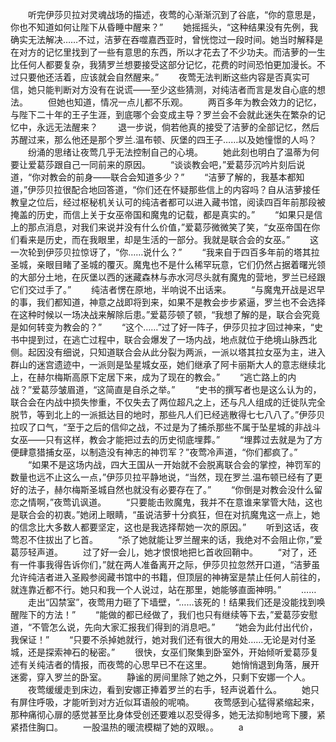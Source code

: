 　　听完伊莎贝拉对灵魂战场的描述，夜莺的心渐渐沉到了谷底，“你的意思是，你也不知道如何让陛下从昏睡中醒来？”
　　她摇摇头，“这种结果没有先例，我确实无法解决……不过，洁萝在吞噬嘉西亚时，曾恍惚过一段时间。她当时解释是在对方的记忆里找到了一些有意思的东西，所以才花去了不少功夫。而洁萝的一生比任何人都要复杂，我猜罗兰想要接受这部分记忆，花费的时间恐怕更加漫长。不过只要他还活着，应该就会自然醒来。”
　　夜莺无法判断这些内容是否真实可信，她只能判断对方没有在说谎——至少这些猜测，对纯洁者而言是发自心底的想法。
　　但她也知道，情况一点儿都不乐观。
　　两百多年为教会效力的记忆，与陛下二十年的王子生涯，到底哪个会变成主导？罗兰会不会就此迷失在繁杂的记忆中，永远无法醒来？
　　退一步说，倘若他真的接受了洁萝的全部记忆，然后苏醒过来，那么他还是那个罗兰.温布顿、灰堡的四王子……以及她憧憬的人吗？
　　纷涌的思绪让夜莺几乎无法控制自己的心境。
　　她此刻也明白了温蒂为何要让爱葛莎跟自己一同前来的原因。
　　“谈谈教会吧，”爱葛莎沉吟片刻后说道，“你对教会的前身——联合会知道多少？”
　　“洁萝了解的，我基本都知道，”伊莎贝拉很配合地回答道，“你们还在怀疑那些信上的内容吗？自从洁萝接任教皇之位后，经过枢秘机关认可的纯洁者都可以进入藏书馆，阅读四百年前那段被掩盖的历史，而信上关于女巫帝国和魔鬼的记载，都是真实的。”
　　“如果只是信上的那点消息，对我们来说并没有什么价值，”爱葛莎微微笑了笑，“女巫帝国在你们看来是历史，而在我眼里，却是生活的一部分。我就是联合会的女巫。”
　　这一次轮到伊莎贝拉惊讶了，“你……说什么？”
　　“我来自于四百多年前的塔其拉圣城，亲眼目睹了圣城的覆灭。魔鬼也不是什么稀罕玩意，它们仍然占据着曙光领的大部分土地，在灰堡以西的迷藏森林与赤水河尽头就有魔鬼的营地，罗兰已经跟它们交过手了。”
　　纯洁者愣在原地，半响说不出话来。
　　“与魔鬼开战是迟早的事，我们都知道，神意之战即将到来，如果不是教会步步紧逼，罗兰也不会选择在这种时候以一场决战来解除后患。”爱葛莎顿了顿，“我想了解的是，联合会究竟是如何转变为教会的？”
　　“这个……”过了好一阵子，伊莎贝拉才回过神来，“史书中提到过，在逃亡过程中，联合会爆发了一场内战，地点就位于绝境山脉西北侧。起因没有细说，只知道联合会从此分裂为两派，一派以塔其拉女巫为主，进入群山的迷宫遗迹中，一派则是坠星城女巫，她们继承了阿卡丽斯大人的意志继续北上，在赫尔梅斯高原下定居下来，成为了现在的教会。”
　　“逃亡路上的内战？”爱葛莎皱眉道，“这简直是自杀之举。”
　　“史书的撰写者也是这么认为的，联合会在内战中损失惨重，不仅失去了两位超凡之上，还与凡人组成的迁徙队完全脱节，等到北上的一派抵达目的地时，那些凡人们已经逃散得七七八八了。”伊莎贝拉叹了口气，“至于之后的信仰之战，不过是为了捕杀那些不属于坠星城的非战斗女巫——只有这样，教会才能把过去的历史彻底埋葬。”
　　“埋葬过去就是为了方便肆意猎捕女巫，以制造没有神志的神罚军？”夜莺冷声道，“你们都疯了。”
　　“如果不是这场内战，四大王国从一开始就不会脱离联合会的掌控，神罚军的数量也远不止这么一点，”伊莎贝拉平静地说，“当然，现在罗兰.温布顿已经有了更好的法子，赫尔梅斯圣城自然也就没有必要存在了。”
　　“你倒是对教会没什么留恋之情啊，”夜莺讥讽道。
　　“只要能击败魔鬼，我并不在意谁来掌管大陆，这也是联合会的初衷。”她闭上眼睛，“虽说洁萝十分疯狂，但在对抗魔鬼这一点上，她的信念比大多数人都要坚定，这也是我选择帮她一次的原因。”
　　听到这话，夜莺忍不住拔出了匕首。
　　“杀了她就能让罗兰醒来的话，我绝对不会阻止你，”爱葛莎轻声道。
　　过了好一会儿，她才恨恨地把匕首收回鞘中。
　　“对了，还有一件事我得告诉你们，”就在两人准备离开之际，伊莎贝拉忽然开口道，“洁萝虽允许纯洁者进入圣殿参阅藏书馆中的书籍，但顶层的神祷室是禁止任何人前往的，就连靠近都不行。她只和我一个人说过，站在那里，她能够直面神明。”
　　……
　　走出“囚禁室”，夜莺用力砸了下墙壁，“……该死的！结果我们还是没能找到唤醒陛下的方法！”
　　“能做的都已经做了，我们也只有继续等下去，”爱葛莎安慰道，“不管怎么说，先向大家汇报我们得到的消息吧。”
　　“她会为此付出代价，我保证！”
　　“只要不杀掉她就行，她对我们还有很大的用处……无论是对付圣城，还是探索神石的秘密。”
　　很快，女巫们聚集到卧室外，开始倾听爱葛莎复述有关纯洁者的情报，而夜莺的心思早已不在这里。
　　她悄悄退到角落，展开迷雾，穿入罗兰的卧室。
　　静谧的房间里除了她之外，只剩下安娜一个人。
　　夜莺缓缓走到床边，看到安娜正捧着罗兰的右手，轻声说着什么。
　　她只有屏住呼吸，才能听到对方近似耳语般的呢喃。
　　夜莺感到心猛得紧缩起来，那种痛彻心扉的感觉甚至比身体受创还要难以忍受得多，她无法抑制地弯下腰，紧紧捂住胸口。
　　一股温热的暖流模糊了她的双眼。。
　　a